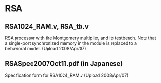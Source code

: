 # RSA

## RSA1024_RAM.v, RSA_tb.v

RSA processor with the Montgomery multiplier, and its testbench.
Note that a single-port synchronized memory in the module is replaced to a behavioral model.
(Upload 2008/Apr/07)

## RSASpec2007Oct11.pdf (in Japanese)

Specification form for RSA1024_RAM.v
(Upload 2008/Apr/07)

